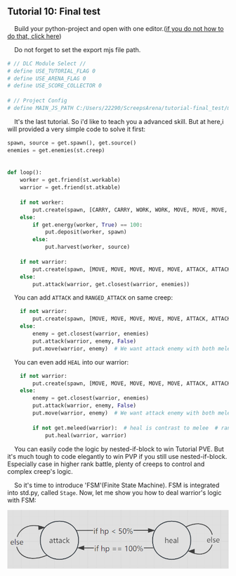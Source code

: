## Tutorial 10: Final test

&nbsp;&nbsp;&nbsp;&nbsp;Build your python-project and open with one editor.([if you do not how to do that, click here](https://github.com/EagleBaby/python_screeps_arena/blob/main/README.md))


&nbsp;&nbsp;&nbsp;&nbsp;Do not forget to set the export mjs file path.
```python
# // DLC Module Select //
# define USE_TUTORIAL_FLAG 0
# define USE_ARENA_FLAG 0
# define USE_SCORE_COLLECTOR 0

# // Project Config
# define MAIN_JS_PATH C:/Users/22290/ScreepsArena/tutorial-final_test/main.mjs
```

&nbsp;&nbsp;&nbsp;&nbsp;It's the last tutorial. So i'd like to teach you a advanced skill. But at here,i will provided a very simple code to solve it first:
```python
spawn, source = get.spawn(), get.source()
enemies = get.enemies(st.creep)


def loop():
    worker = get.friend(st.workable)
    warrior = get.friend(st.atkable)

    if not worker:
        put.create(spawn, [CARRY, CARRY, WORK, WORK, MOVE, MOVE, MOVE, MOVE])
    else:
        if get.energy(worker, True) == 100:
            put.deposit(worker, spawn)
        else:
            put.harvest(worker, source)

    if not warrior:
        put.create(spawn, [MOVE, MOVE, MOVE, MOVE, MOVE, ATTACK, ATTACK, ATTACK, ATTACK, ATTACK])
    else:
        put.attack(warrior, get.closest(warrior, enemies))

```

&nbsp;&nbsp;&nbsp;&nbsp;You can add `ATTACK` and `RANGED_ATTACK` on same creep:
```python
    if not warrior:
        put.create(spawn, [MOVE, MOVE, MOVE, MOVE, MOVE, ATTACK, ATTACK, ATTACK, RANGED_ATTACK, RANGED_ATTACK])
    else:
        enemy = get.closest(warrior, enemies)
        put.attack(warrior, enemy, False)
        put.move(warrior, enemy)  # We want attack enemy with both melee and ranged. So we need close to enemy
```

&nbsp;&nbsp;&nbsp;&nbsp;You can even add `HEAL` into our warrior:
```python
    if not warrior:
        put.create(spawn, [MOVE, MOVE, MOVE, MOVE, MOVE, ATTACK, ATTACK, RANGED_ATTACK, RANGED_ATTACK, HEAL])
    else:
        enemy = get.closest(warrior, enemies)
        put.attack(warrior, enemy, False)
        put.move(warrior, enemy)  # We want attack enemy with both melee and ranged. So we need close to enemy

        if not get.meleed(warrior):  # heal is contrast to melee  # rangedHeal is contrast to ranged(but heal self is not ranged)
            put.heal(warrior, warrior)
```

&nbsp;&nbsp;&nbsp;&nbsp;You can easily code the logic by nested-if-block to win Tutorial PVE. But it's much tough to code elegantly to win PVP if you still use nested-if-block. Especially case in higher rank battle, plenty of creeps to control and complex creep's logic.

&nbsp;&nbsp;&nbsp;&nbsp;So it's time to introduce 'FSM'(Finite State Machine). FSM is integrated into std.py, called `Stage`. Now, let me show you how to deal warrior's logic with FSM:

![img](https://github.com/EagleBaby/python_screeps_arena/blob/main/tutorials/warrior_fsm.png)
